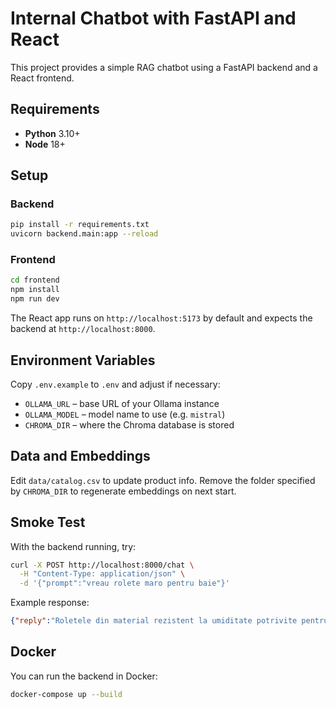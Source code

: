 # Internal Chatbot with FastAPI and React

This project provides a simple RAG chatbot using a FastAPI backend and a React frontend.

## Requirements
- **Python** 3.10+
- **Node** 18+

## Setup

### Backend
```bash
pip install -r requirements.txt
uvicorn backend.main:app --reload
```

### Frontend
```bash
cd frontend
npm install
npm run dev
```
The React app runs on `http://localhost:5173` by default and expects the backend at `http://localhost:8000`.

## Environment Variables
Copy `.env.example` to `.env` and adjust if necessary:
- `OLLAMA_URL` – base URL of your Ollama instance
- `OLLAMA_MODEL` – model name to use (e.g. `mistral`)
- `CHROMA_DIR` – where the Chroma database is stored

## Data and Embeddings
Edit `data/catalog.csv` to update product info. Remove the folder specified by `CHROMA_DIR` to regenerate embeddings on next start.

## Smoke Test
With the backend running, try:
```bash
curl -X POST http://localhost:8000/chat \
  -H "Content-Type: application/json" \
  -d '{"prompt":"vreau rolete maro pentru baie"}'
```
Example response:
```json
{"reply":"Roletele din material rezistent la umiditate potrivite pentru bai."}
```

## Docker
You can run the backend in Docker:
```bash
docker-compose up --build
```

